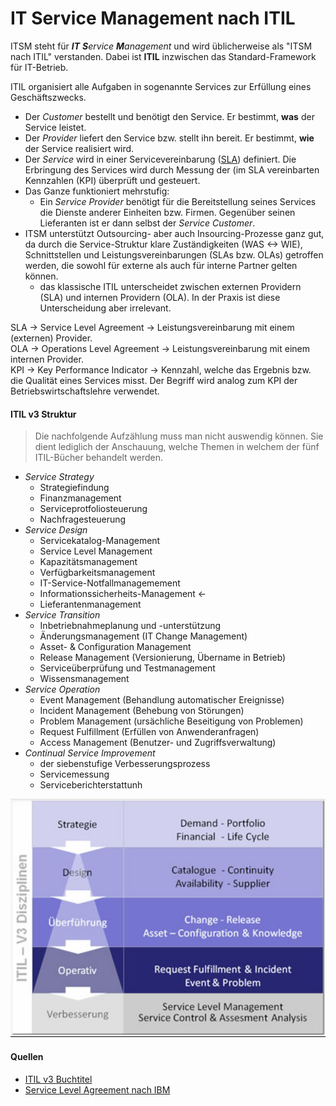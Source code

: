 # IT Service Management nach ITIL

ITSM steht für _**IT** **S**ervice **M**anagement_ und wird üblicherweise als "ITSM nach ITIL" verstanden. Dabei ist **ITIL** inzwischen das Standard-Framework für IT-Betrieb.

ITIL organisiert alle Aufgaben in sogenannte Services zur Erfüllung eines Geschäftszwecks. 

- Der _Customer_ bestellt und benötigt den Service. Er bestimmt, **was** der Service leistet.
- Der _Provider_ liefert den Service bzw. stellt ihn bereit. Er bestimmt, **wie** der Service realisiert wird.
- Der _Service_ wird in einer Servicevereinbarung ([SLA](https://en.wikipedia.org/wiki/Service-level_agreement)) definiert. Die Erbringung des Services wird durch Messung der (im SLA vereinbarten Kennzahlen (KPI) überprüft und gesteuert.
- Das Ganze funktioniert mehrstufig:
	- Ein _Service Provider_ benötigt für die Bereitstellung seines Services die Dienste anderer Einheiten bzw. Firmen. Gegenüber seinen Lieferanten ist er dann selbst der _Service Customer_.
- ITSM unterstützt Outsourcing- aber auch Insourcing-Prozesse ganz gut, da durch die Service-Struktur klare Zuständigkeiten (WAS <-> WIE), Schnittstellen und Leistungsvereinbarungen (SLAs bzw. OLAs) getroffen werden, die sowohl für externe als auch für interne Partner gelten können.
	- das klassische ITIL unterscheidet zwischen externen Providern (SLA) und internen Providern (OLA). In der Praxis ist diese Unterscheidung aber irrelevant.

SLA -> Service Level Agreement -> Leistungsvereinbarung mit einem (externen) Provider.  
OLA -> Operations Level Agreement -> Leistungsvereinbarung mit einem internen Provider.   
KPI -> Key Performance Indicator -> Kennzahl, welche das Ergebnis bzw. die Qualität eines Services misst. Der Begriff wird analog zum KPI der Betriebswirtschaftslehre verwendet.

#### ITIL v3 Struktur

> Die nachfolgende Aufzählung muss man nicht auswendig können. Sie dient lediglich der Anschauung, welche Themen in welchem der fünf ITIL-Bücher behandelt werden.

- _Service Strategy_
	- Strategiefindung
	- Finanzmanagement
	- Serviceprotfoliosteuerung
	- Nachfragesteuerung
- _Service Design_
	- Servicekatalog-Management
	- Service Level Management
	- Kapazitätsmanagement
	- Verfügbarkeitsmanagement
	- IT-Service-Notfallmanagemement
	- Informationssicherheits-Management  &larr;
	- Lieferantenmanagement
- _Service Transition_
	- Inbetriebnahmeplanung und -unterstützung
	- Änderungsmanagement (IT Change Management)
	- Asset- & Configuration Management
	- Release Management (Versionierung, Übername in Betrieb)
	- Serviceüberprüfung und Testmanagement
	- Wissensmanagement
- _Service Operation_
	- Event Management (Behandlung automatischer Ereignisse)
	- Incident Management (Behebung von Störungen)
	- Problem Management (ursächliche Beseitigung von Problemen)
	- Request Fulfillment (Erfüllen von Anwenderanfragen)
	- Access Management (Benutzer- und Zugriffsverwaltung)
- _Continual Service Improvement_
	- der siebenstufige Verbesserungsprozess
	- Servicemessung
	- Serviceberichterstattunh

![ITSM Struktur](itsm-v3-struktur.png)

#### Quellen

- [ITIL v3 Buchtitel](https://de.wikipedia.org/wiki/ITIL#Buchtitel_der_ITIL-Publikationen)
- [Service Level Agreement nach IBM](https://www.ibm.com/de-de/topics/service-level-agreement)

